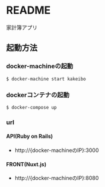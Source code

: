 # README
家計簿アプリ

## 起動方法
### docker-machineの起動
```
$ docker-machine start kakeibo
```

### dockerコンテナの起動
```
$ docker-compose up
```

### url
#### API(Ruby on Rails)
* http://{docker-machineのIP}:3000
#### FRONT(Nuxt.js)
* http://{docker-machineのIP}:8080
